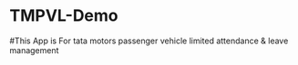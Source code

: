# TMPVL-Demo
#This App is For tata motors passenger vehicle limited attendance &amp; leave management  
